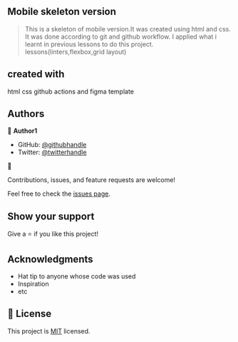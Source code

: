 

## Mobile skeleton version

> This is a skeleton of mobile version.It was created using html and css.
> It was done according to git and github workflow.
>I applied what i learnt in previous lessons to do this project.
>lessons(linters,flexbox,grid layout)

## created with

html
css
github actions and figma template
## Authors

👤 **Author1**

- GitHub: [@githubhandle](https://github.com/Theodore354)
- Twitter: [@twitterhandle](https://twitter.com/Alberttheodore1)

👤

Contributions, issues, and feature requests are welcome!

Feel free to check the [issues page](../../issues/).

## Show your support

Give a ⭐️ if you like this project!

## Acknowledgments

- Hat tip to anyone whose code was used
- Inspiration
- etc

## 📝 License

This project is [MIT](./MIT.md) licensed.
